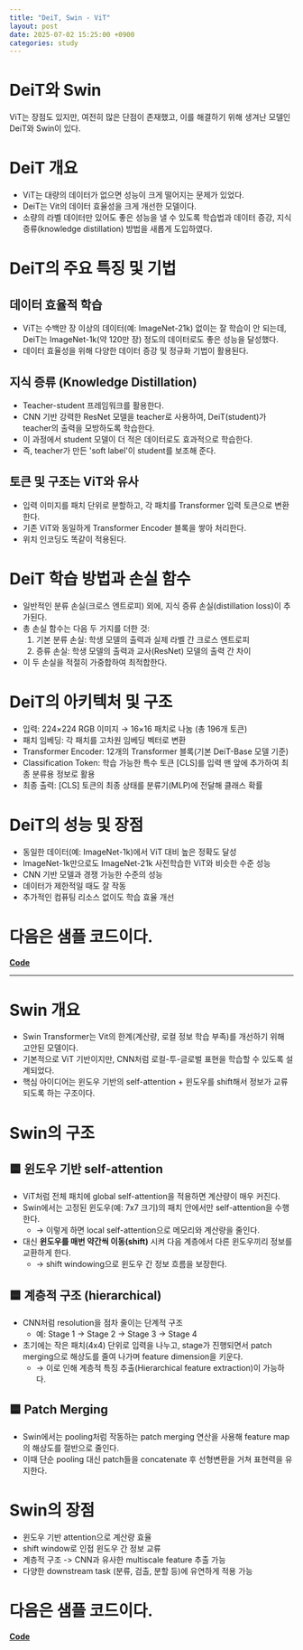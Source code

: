 ```yaml
---
title: "DeiT, Swin - ViT"
layout: post
date: 2025-07-02 15:25:00 +0900
categories: study
---
```


# DeiT와 Swin
ViT는 장점도 있지만, 여전히 많은 단점이 존재했고, 이를 해결하기 위해 생겨난 모델인 DeiT와 Swin이 있다.

# DeiT 개요
- ViT는 대량의 데이터가 없으면 성능이 크게 떨어지는 문제가 있었다.
- DeiT는 Vit의 데이터 효율성을 크게 개선한 모델이다.
- 소량의 라벨 데이터만 있어도 좋은 성능을 낼 수 있도록 학습법과 데이터 증강, 지식 증류(knowledge distillation) 방법을 새롭게 도입하였다.

# DeiT의 주요 특징 및 기법
## 데이터 효율적 학습
* ViT는 수백만 장 이상의 데이터(예: ImageNet-21k) 없이는 잘 학습이 안 되는데, DeiT는 ImageNet-1k(약 120만 장) 정도의 데이터로도 좋은 성능을 달성했다.
* 데이터 효율성을 위해 다양한 데이터 증강 및 정규화 기법이 활용된다.

## 지식 증류 (Knowledge Distillation)
- Teacher-student 프레임워크를 활용한다.
- CNN 기반 강력한 ResNet 모델을 teacher로 사용하여, DeiT(student)가 teacher의 출력을 모방하도록 학습한다.
- 이 과정에서 student 모델이 더 적은 데이터로도 효과적으로 학습한다.
- 즉, teacher가 만든 'soft label'이 student를 보조해 준다.

## 토큰 및 구조는 ViT와 유사
- 입력 이미지를 패치 단위로 분할하고, 각 패치를 Transformer 입력 토큰으로 변환한다.
- 기존 ViT와 동일하게 Transformer Encoder 블록을 쌓아 처리한다.
- 위치 인코딩도 똑같이 적용된다.

# DeiT 학습 방법과 손실 함수
- 일반적인 분류 손실(크로스 엔트로피) 외에, 지식 증류 손실(distillation loss)이 추가된다.
- 총 손실 함수는 다음 두 가지를 더한 것:
    1. 기본 분류 손실: 학생 모델의 출력과 실제 라벨 간 크로스 엔트로피
    2. 증류 손실: 학생 모델의 출력과 교사(ResNet) 모델의 출력 간 차이
- 이 두 손실을 적절히 가중합하여 최적합한다.

# DeiT의 아키텍처 및 구조
- 입력: 224×224 RGB 이미지 → 16×16 패치로 나눔 (총 196개 토큰)
- 패치 임베딩: 각 패치를 고차원 임베딩 벡터로 변환
- Transformer Encoder: 12개의 Transformer 블록(기본 DeiT-Base 모델 기준)
- Classification Token: 학습 가능한 특수 토큰 [CLS]를 입력 맨 앞에 추가하여 최종 분류용 정보로 활용
- 최종 출력: [CLS] 토큰의 최종 상태를 분류기(MLP)에 전달해 클래스 확률 

# DeiT의 성능 및 장점
- 동일한 데이터(예: ImageNet-1k)에서 ViT 대비 높은 정확도 달성
- ImageNet-1k만으로도 ImageNet-21k 사전학습한 ViT와 비슷한 수준 성능
- CNN 기반 모델과 경쟁 가능한 수준의 성능
- 데이터가 제한적일 때도 잘 작동
- 추가적인 컴퓨팅 리소스 없이도 학습 효율 개선

# 다음은 샘플 코드이다.
**[Code](https://github.com/soonawg/vit_sample/blob/main/deit_sample.py)**

--------------------------

# Swin 개요
- Swin Transformer는 Vit의 한계(계산량, 로컬 정보 학습 부족)를 개선하기 위해 고안된 모델이다.
- 기본적으로 ViT 기반이지만, CNN처럼 로컬-투-글로벌 표현을 학습할 수 있도록 설계되었다.
- 핵심 아이디어는 윈도우 기반의 self-attention + 윈도우를 shift해서 정보가 교류되도록 하는 구조이다.

# Swin의 구조
## 🟦 **윈도우 기반 self-attention**
- ViT처럼 전체 패치에 global self-attention을 적용하면 계산량이 매우 커진다.
- Swin에서는 고정된 윈도우(예: 7x7 크기)의 패치 안에서만 self-attention을 수행한다.
    - → 이렇게 하면 local self-attention으로 메모리와 계산량을 줄인다.
- 대신 **윈도우를 매번 약간씩 이동(shift)** 시켜 다음 계층에서 다른 윈도우끼리 정보를 교환하게 한다.
    - → shift windowing으로 윈도우 간 정보 흐름을 보장한다.

## 🟦 **계층적 구조 (hierarchical)**
- CNN처럼 resolution을 점차 줄이는 단계적 구조
    - 예: Stage 1 → Stage 2 → Stage 3 → Stage 4
- 초기에는 작은 패치(4x4) 단위로 입력을 나누고, stage가 진행되면서 patch merging으로 해상도를 줄여 나가며 feature dimension을 키운다.
    - → 이로 인해 계층적 특징 추출(Hierarchical feature extraction)이 가능하다.

## 🟦 **Patch Merging**
- Swin에서는 pooling처럼 작동하는 patch merging 연산을 사용해 feature map의 해상도를 절반으로 줄인다.
- 이때 단순 pooling 대신 patch들을 concatenate 후 선형변환을 거쳐 표현력을 유지한다.

# Swin의 장점
- 윈도우 기반 attention으로 계산량 효율
- shift window로 인접 윈도우 간 정보 교류
- 계층적 구조 -> CNN과 유사한 multiscale feature 추출 가능
- 다양한 downstream task (분류, 검출, 분할 등)에 유연하게 적용 가능

# 다음은 샘플 코드이다.
**[Code](https://github.com/soonawg/vit_sample/blob/main/swin_sample.py)**